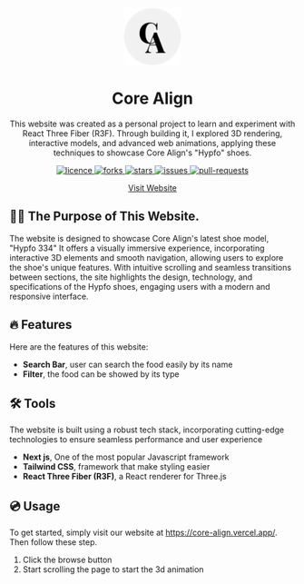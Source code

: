 <p align="center">
    <a href="https://healthiezz.vercel.app" target="_blank"><img src="public/logo.png" alt="logo" width="100" /></a>
</p>
<h1 align="center"><b>Core Align</b></h1>

<p align="center">This website was created as a personal project to learn and experiment with React Three Fiber (R3F). Through building it, I explored 3D rendering, interactive models, and advanced web animations, applying these techniques to showcase Core Align's "Hypfo" shoes.</p>

<p align="center">
<p align="center">
    <a href="https://github.com/adlihidayat/core-align/blob/main/LICENSE" target="_blank">
        <img src="https://img.shields.io/github/license/adlihidayat/core-align?style=flat-square" alt="licence" />
    </a>
    <a href="https://github.com/adlihidayat/core-align/fork" target="_blank">
        <img src="https://img.shields.io/github/forks/adlihidayat/core-align?style=flat-square" alt="forks"/>
    </a>
    <a href="https://github.com/adlihidayat/core-align/stargazers" target="_blank">
        <img src="https://img.shields.io/github/stars/adlihidayat/core-align?style=flat-square" alt="stars"/>
    </a>
    <a href="https://github.com/adlihidayat/core-align/issues" target="_blank">
        <img src="https://img.shields.io/github/issues/adlihidayat/core-align?style=flat-square" alt="issues"/>
    </a>
    <a href="https://github.com/adlihidayat/core-align/pulls" target="_blank">
        <img src="https://img.shields.io/github/issues-pr/adlihidayat/core-align?style=flat-square" alt="pull-requests"/>
    </a>
</p>

<p align="center">
    <a href="https://core-align.vercel.app/">Visit Website</a>
</p>

## 👋🏻 The Purpose of This Website.

The website is designed to showcase Core Align's latest shoe model, "Hypfo 334" It offers a visually immersive experience, incorporating interactive 3D elements and smooth navigation, allowing users to explore the shoe's unique features. With intuitive scrolling and seamless transitions between sections, the site highlights the design, technology, and specifications of the Hypfo shoes, engaging users with a modern and responsive interface.

## 🔥 Features

Here are the features of this website:

- <b>Search Bar</b>, user can search the food easily by its name
- <b>Filter</b>, the food can be showed by its type

## 🛠️ Tools

The website is built using a robust tech stack, incorporating cutting-edge technologies to ensure seamless performance and user experience

- <b>Next js</b>, One of the most popular Javascript framework
- <b>Tailwind CSS</b>, framework that make styling easier
- <b>React Three Fiber (R3F)</b>, a React renderer for Three.js

## 💿 Usage

To get started, simply visit our website at <https://core-align.vercel.app/>. Then follow these step.

1. Click the browse button
2. Start scrolling the page to start the 3d animation
